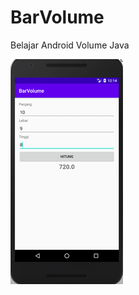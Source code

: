 # BarVolume
Belajar Android Volume Java

![alt text](https://github.com/lukisanjaya/BarVolume/blob/master/images/images.png?raw=true "Belajar Android Volume Java")
